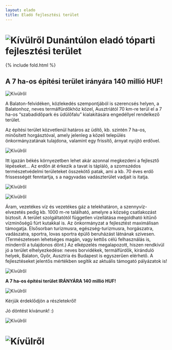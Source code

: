 ```yaml
---
layout: elado
title: Eladó fejlesztési terület
---
```


# ![Kívülről](https://i.imgur.com/gIYG2l7.jpg) Dunántúlon eladó tóparti fejlesztési terület

{% include fold.html %}

## A 7 ha-os építési terület irányára 140 millió HUF!     

![Kívülről](https://i.imgur.com/4Kk3IvM.jpg)

A Balaton-felvidéken, közlekedés szempontjából is szerencsés helyen, a Balatonhoz, neves termálfürdőkhöz közel, Ausztriától 70 km-re terül el a 7 ha-os “szabadidőpark és üdülőfalu” kialakítására engedéllyel rendelkező terület. 

Az építési terület közvetlenül határos az üdítő, kb. szintén 7 ha-os, minősített horgásztóval, amely jelenleg a közeli település önkormányzatának tulajdona, valamint egy frissítő, árnyat nyújtó erdővel. 

![Kívülről](https://i.imgur.com/rRavE48.jpg)

Itt igazán békés környezetben lehet akár azonnal megkezdeni a fejlesztő lépéseket... 
Az erdőn át érkezik a tavat is tápláló, a szomszédos természetvédelmi területeket összekötő patak, ami a kb. 70 éves erdő frissességét fenntartja, s a nagyvadas vadászterület vadjait is itatja.

![Kívülről](https://i.imgur.com/8RHLcAN.jpg)

![Kívülről](https://i.imgur.com/1bYttsG.jpg)

Áram, vezetékes víz és vezetékes gáz a telekhatáron, a szennyvíz-elvezetés pedig kb. 1000 m-re található, amelyre a község csatlakozást biztosít. A terület szolgáltatótól független vízellátása megoldható kitűnő vízminőségű fúrt kutakkal is. Az önkormányzat a fejlesztést maximálisan támogatja. Elsősorban turizmusra, egészség-turizmusra, horgászatra, vadászatra, sportra, lovas sportra épülő beruházást látnának szívesen.
(Természetesen lehetséges magán, vagy kettős célú felhasználás is, minderről a tulajdonos dönt.) Az elképzelés megalapozott, hiszen rendkívül jó a terület elhelyezkedése: neves borvidékek, termálfürdők, kiránduló helyek, Balaton, Győr, Ausztria és Budapest is egyszerűen elérhető. A fejlesztéseket jelentős mértékben segítik az aktuális támogató pályázatok is!

![Kívülről](https://i.imgur.com/M16yHXg.jpg)

**A 7 ha-os építési terület IRÁNYÁRA 140 millió HUF!**  

![Kívülről](https://i.imgur.com/tXcJuhj.jpg)

Kérjük érdeklődjön a részletekről!

Jó döntést kívánunk! :)

![Kívülről](https://i.imgur.com/1OA3sSw.jpg)
     		            
# ![Kívülről](https://i.imgur.com/2PhqEK3.jpg)
